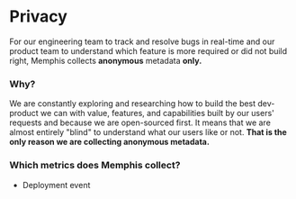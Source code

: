 # Privacy

For our engineering team to track and resolve bugs in real-time and our product team to understand which feature is more required or did not build right, Memphis collects **anonymous** metadata **only.**

### Why?

We are constantly exploring and researching how to build the best dev-product we can with value, features, and capabilities built by our users' requests and because we are open-sourced first. It means that we are almost entirely "blind" to understand what our users like or not. **That is the only reason we are collecting anonymous metadata.**

### Which metrics does Memphis collect?

* Deployment event
